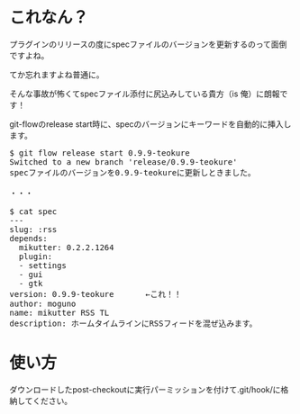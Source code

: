 これなん？
======================================

プラグインのリリースの度にspecファイルのバージョンを更新するのって面倒ですよね。

てか忘れますよね普通に。

そんな事故が怖くてspecファイル添付に尻込みしている貴方（is 俺）に朗報です！

git-flowのrelease start時に、specのバージョンにキーワードを自動的に挿入します。

<pre>
$ git flow release start 0.9.9-teokure
Switched to a new branch 'release/0.9.9-teokure'
specファイルのバージョンを0.9.9-teokureに更新しときました。

・・・

$ cat spec
---
slug: :rss
depends:
  mikutter: 0.2.2.1264
  plugin:
  - settings
  - gui
  - gtk
version: 0.9.9-teokure　　　　←これ！！
author: moguno
name: mikutter RSS TL
description: ホームタイムラインにRSSフィードを混ぜ込みます。
</pre>

使い方
======================================
ダウンロードしたpost-checkoutに実行パーミッションを付けて.git/hook/に格納してください。
